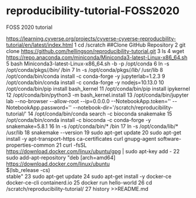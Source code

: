 # reproducibility-tutorial-FOSS2020
FOSS 2020 tutorial

https://learning.cyverse.org/projects/cyverse-cyverse-reproducbility-tutorial/en/latest/index.html
    1  cd /scratch
##Clone GitHub Repository
    2  git clone https://github.com/hellingson/reproducibility-tutorial.git
    3  ls
    4  wget https://repo.anaconda.com/miniconda/Miniconda3-latest-Linux-x86_64.sh
    5  bash Miniconda3-latest-Linux-x86_64.sh -b -p /opt/conda
    6  ln -s /opt/conda/pkgs/*/bin/* /bin
    7  ln -s /opt/conda/pkgs/*/lib/* /usr/lib
    8  /opt/conda/bin/conda install -c conda-forge -y jupyterlab=1.2.3
    9  /opt/conda/bin/conda install -c conda-forge -y nodejs=10.13.0
   10  /opt/conda/bin/pip install bash_kernel
   11  /opt/conda/bin/pip install ipykernel
   12  /opt/conda/bin/python3 -m bash_kernel.install
   13  /opt/conda/bin/jupyter lab --no-browser --allow-root --ip=0.0.0.0 --NotebookApp.token='' --NotebookApp.password='' --notebook-dir='/scratch/reproducibility-tutorial/'
   14  /opt/conda/bin/conda search -c bioconda snakemake
   15  /opt/conda/bin/conda install -c bioconda -c conda-forge -y snakemake=5.8.1
   16  ln -s /opt/conda/bin/* /bin
   17  ln -s /opt/conda/lib/* /usr/lib
   18  snakemake --version
   19  sudo apt-get update
   20  sudo apt-get install -y apt-transport-https ca-certificates curl gnupg-agent software-properties-common
   21  curl -fsSL https://download.docker.com/linux/ubuntu/gpg | sudo apt-key add -
   22  sudo add-apt-repository  "deb [arch=amd64] https://download.docker.com/linux/ubuntu \
 $(lsb_release -cs) \
 stable"
   23  sudo apt-get update
   24  sudo apt-get install -y docker-ce docker-ce-cli containerd.io
   25  docker run hello-world
   26  cd /scratch/reproducibility-tutorial/
   27  history >>README.md
